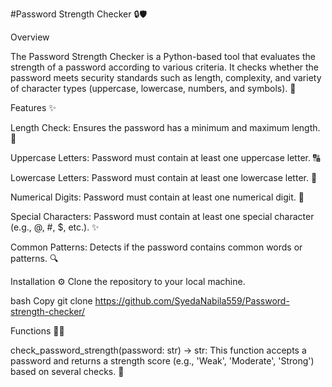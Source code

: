 #Password Strength Checker 🔒🛡️

Overview

The Password Strength Checker is a Python-based tool that evaluates the strength of a password according to various criteria. It checks whether the password meets security standards such as length, complexity, and variety of character types (uppercase, lowercase, numbers, and symbols). 🔑

Features ✨

Length Check: Ensures the password has a minimum and maximum length. 📏

Uppercase Letters: Password must contain at least one uppercase letter. 🔠

Lowercase Letters: Password must contain at least one lowercase letter. 🔡

Numerical Digits: Password must contain at least one numerical digit. 🔢

Special Characters: Password must contain at least one special character (e.g., @, #, $, etc.). ✨

Common Patterns: Detects if the password contains common words or patterns. 🔍

Installation ⚙️
Clone the repository to your local machine.

bash
Copy
git clone https://github.com/SyedaNabila559/Password-strength-checker/

Functions 🧑‍💻

check_password_strength(password: str) -> str: This function accepts a password and returns a strength score (e.g., 'Weak', 'Moderate', 'Strong') based on several checks. 🏅
